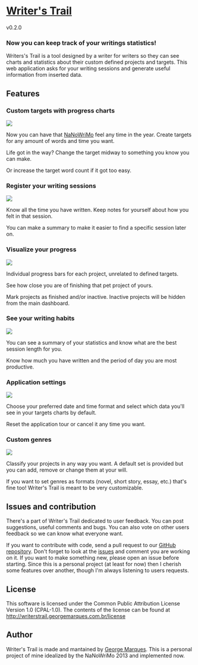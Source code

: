 # [Writer's Trail](http://writerstrail.georgemarques.com.br)

v0.2.0

### Now you can keep track of your writings statistics!

Writers's Trail is a tool designed by a writer for writers so they can see charts and statistics about their custom defined projects and targets. This web application asks for your writing sessions and generate useful information from inserted data.

## Features

### Custom targets with progress charts

<img src='http://writerstrail.georgemarques.com.br/images/target.png'>

Now you can have that [NaNoWriMo](http://nanowrimo.org) feel any time in the year. Create targets for any amount of words and time you want.

Life got in the way? Change the target midway to something you know you can make.

Or increase the target word count if it got too easy.

### Register your writing sessions

<img src='http://writerstrail.georgemarques.com.br/images/session.png'>

Know all the time you have written. Keep notes for yourself about how you felt in that session.

You can make a summary to make it easier to find a specific session later on.

### Visualize your progress

<img src='http://writerstrail.georgemarques.com.br/images/projects.png'>

Individual progress bars for each project, unrelated to defined targets.

See how close you are of finishing that pet project of yours.

Mark projects as finished and/or inactive. Inactive projects will be hidden from the main dashboard.

### See your writing habits

<img src='http://writerstrail.georgemarques.com.br/images/stats.png'>

You can see a summary of your statistics and know what are the best session length for you.

Know how much you have written and the period of day you are most productive.

### Application settings

<img src='http://writerstrail.georgemarques.com.br/images/settings.png'>

Choose your preferred date and time format and select which data you'll see in your targets charts by default.

Reset the application tour or cancel it any time you want.

### Custom genres

<img src='http://writerstrail.georgemarques.com.br/images/genres.png'>

Classify your projects in any way you want. A default set is provided but you can add, remove or change them at your will.

If you want to set genres as formats (novel, short story, essay, etc.) that's fine too! Writer's Trail is meant to be very customizable.

## Issues and contribution

There's a part of Writer's Trail dedicated to user feedback. You can post suggestions, useful comments and bugs. You can also vote on other users feedback so we can know what everyone want.

If you want to contribute with code, send a pull request to our [GitHub repository](https://github.com/flikore/writerstrail). Don't forget to look at the [issues](https://github.com/flikore/writerstrail/issues) and comment you are working on it. If you want to make something new, please open an issue before starting. Since this is a personal project (at least for now) then I cherish some features over another, though I'm always listening to users requests.

## License

This software is licensed under the Common Public Attribution License Version 1.0 (CPAL-1.0). The contents of the license can be found at http://writerstrail.georgemarques.com.br/license

## Author

Writer's Trail is made and mantained by [George Marques](http://georgemarques.com.br). This is a personal project of mine idealized by the NaNoWriMo 2013 and implemented now.